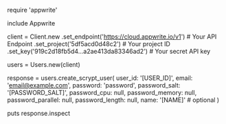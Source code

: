 require 'appwrite'

include Appwrite

client = Client.new
    .set_endpoint('https://cloud.appwrite.io/v1') # Your API Endpoint
    .set_project('5df5acd0d48c2') # Your project ID
    .set_key('919c2d18fb5d4...a2ae413da83346ad2') # Your secret API key

users = Users.new(client)

response = users.create_scrypt_user(
    user_id: '[USER_ID]',
    email: 'email@example.com',
    password: 'password',
    password_salt: '[PASSWORD_SALT]',
    password_cpu: null,
    password_memory: null,
    password_parallel: null,
    password_length: null,
    name: '[NAME]' # optional
)

puts response.inspect
